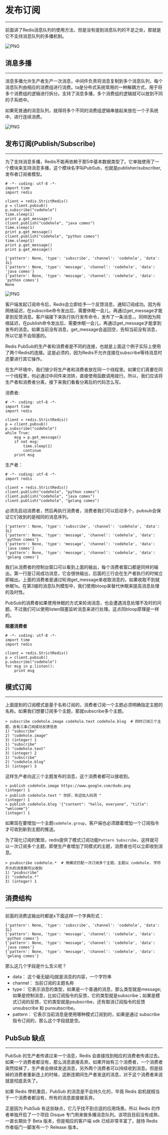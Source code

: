# 发布订阅
---
前面讲了Redis消息队列的使用方法，但是没有提到消息队列的不足之处，那就是它不支持消息队列的多播机制。

![PNG](images/redis16-1.png)


## 消息多播
---
消息多播允许生产者生产一次消息，中间件负责将消息复制到多个消息队列，每个消息队列由相应的消费组进行消费。ta是分布式系统常用的一种解耦方式，用于将多个消费组的逻辑进行拆分。支持了消息多播，多个消费组的逻辑就可以放到不同的子系统中。

如果死普通的消息队列，就得将多个不同的消费组逻辑串接起来放在一个子系统中，进行连续消费。

![PNG](images/redis16-2.png)

## 发布订阅(Publish/Subscribe)
---
为了支持消息多播，Redis不能再依赖于那5中基本数据类型了。它单独使用了一个模块来支持消息多播，这个模块名字叫PubSub，也就是publisher/subscriber,发布者订阅者模型。
```
# -*- coding: utf-8 -*-
import time
import redis

client = redis.StrictRedis()
p = client.pubsub()
p.subscribe("codehole")
time.sleep(1)
print p.get_message()
client.publish("codehole", "java comes")
time.sleep(1)
print p.get_message()
client.publish("codehole", "python comes")
time.sleep(1)
print p.get_message()
print p.get_message()
```

```
{'pattern': None, 'type': 'subscribe', 'channel': 'codehole', 'data': 1L}
{'pattern': None, 'type': 'message', 'channel': 'codehole', 'data': 'java comes'}
{'pattern': None, 'type': 'message', 'channel': 'codehole', 'data': 'python comes'}
None
```

![PNG](images/redis16-3.png)

客户端发起订阅命令后，Redis会立即给予一个反馈消息，通知订阅成功。因为有网络延迟，在subscribe命令发出后，需要休眠一会儿，再通过get_message才能拿到反馈消息。客户端接下来执行执行发布命令，发布了一条消息，。同样因为网络延迟，在publish命令发出后，需要休眠一会儿，再通过get_message才能拿到发布的消息。如果当前没有消息，get_message会返回空，告知当前没有消息，所以它是不会阻塞的。

Redis PubSub的生产者和消费者是不同的连接，也就是上面这个例子实际上使用了两个Redis的连接。这是必须的，因为Redis不允许连接在subscribe等待消息时还要进行其它操作。

在生产环境中，我们很少将生产者和消费者放在同一个线程里。如果它们真要在同一个线程里，何必通过中间件来流转，直接使用函数调用就行。所以，我们应该将生产者和消费者分离，接下来我们看看分离后的代码怎么写。  

消费者:
```
# -*- coding: utf-8 -*-
import time
import redis

client = redis.StrictRedis()
p = client.pubsub()
p.subscribe("codehole")
while True:
    msg = p.get_message()
    if not msg:
        time.sleep(1)
        continue
    print msg
```
生产者：
```
# -*- coding: utf-8 -*-
import redis

client = redis.StrictRedis()
client.publish("codehole", "python comes")
client.publish("codehole", "java comes")
client.publish("codehole", "golang comes")
```

必须先启动消费者，然后再执行消费者，消费者我们可以启动多个，pubsub会保证它们收到的是相同的消息序列。
```
{'pattern': None, 'type': 'subscribe', 'channel': 'codehole', 'data': 1L}
{'pattern': None, 'type': 'message', 'channel': 'codehole', 'data': 'python comes'}
{'pattern': None, 'type': 'message', 'channel': 'codehole', 'data': 'java comes'}
{'pattern': None, 'type': 'message', 'channel': 'codehole', 'data': 'golang comes'}
```

我们从消费者的控制台窗口可以看到上面的输出，每个消费者窗口都是同样的输出。第一行是订阅成功消息，它会很快输出，后面的三行会在生产者执行的时候立即输出。上面的消费者是通过轮询get_message来收取消息的，如果收取不到就休眠1s。在第3接的消息队列模型中，我们使用bloop来替代休眠来提高消息处理的及时性。

PubSub的消费者如果使用休眠的方式来轮询消息，也会遭遇消息处理不及时的问题。不过我们可以使用listen阻塞监听消息来进行处理。这点同bloop原理是一样的。

**阻塞消费者**  
```
# -*- coding: utf-8 -*-
import time
import redis

client = redis.StrictRedis()
p = client.pubsub()
p.subscribe("codehole")
for msg in p.listen():
    print msg
```

## 模式订阅
---
上面提到的订阅模式是基于名称订阅的，消费者订阅一个主题必须明确指定主题的名称。如果我们想要订阅多个主题，那就subscribe多个主题。
```
> subscribe codehole.image codehole.text codehole.blog  # 同时订阅三个主题，会有三条订阅成功反馈信息
1) "subscribe"
2) "codehole.image"
3) (integer) 1
1) "subscribe"
2) "codehole.text"
3) (integer) 2
1) "subscribe"
2) "codehole.blog"
3) (integer) 3
```
这样生产者向这三个主题发布的消息，这个消费者都可以接收到。

```
> publish codehole.image https://www.google.com/dudo.png
(integer) 1
> publish codehole.text " 你好，欢迎加入码洞 "
(integer) 1
> publish codehole.blog '{"content": "hello, everyone", "title": "welcome"}'
(integer) 1
```

如果现在要增加一个主题`codehole.group`，客户端也必须跟着增加一个订阅指令才可收到新到主题的推送。

为了简化订阅的繁琐，redis提供了模式订阅功能`Pattern Subscribe`，这样就可以一次订阅多个主题，即使生产者增加了同模式的主题，消费者也可以立即收到消息。
```
> psubscribe codehole.*  # 用模式匹配一次订阅多个主题，主题以 codehole. 字符开头的消息都可以收到
1) "psubscribe"
2) "codehole.*"
3) (integer) 1
```

## 消费结构
---
前面的消费这输出时都是x下面这样一个字典形式：
```
{'pattern': None, 'type': 'subscribe', 'channel': 'codehole', 'data': 1L}
{'pattern': None, 'type': 'message', 'channel': 'codehole', 'data': 'python comes'}
{'pattern': None, 'type': 'message', 'channel': 'codehole', 'data': 'java comes'}
{'pattern': None, 'type': 'message', 'channel': 'codehole', 'data': 'golang comes'}
```

那么这几个字段是什么含义呢？  
 + data： 这个毫无疑问j就是消息的内容，一个字符串
 + channel： 当前订阅的主题名称
 + type： 它表示消息的类型，如果是一个普通的消息，那么类型就是message;如果是控制消息，比如订阅指令的反馈，它的类型就是subscribe；如果是模式订阅的反馈，它的类型就是psubscribe，还有取消订阅指令的反馈 unsubscribe 和 punsubscribe。
+ pattern： 它表示当前消息是使用哪种模式订阅到的，如果是通过 subscribe 指令订阅的，那么这个字段就是空。


## PubSub 缺点
---
PubSub 的生产者传递过来一个消息，Redis 会直接找到相应的消费者传递过去。如果一个消费者都没有，那么消息直接丢弃。如果开始有三个消费者，一个消费者突然挂掉了，生产者会继续发送消息，另外两个消费者可以持续收到消息。但是挂掉的消费者重新连上的时候，这断连期间生产者发送的消息，对于这个消费者来说就是彻底丢失了。

如果 Redis 停机重启，PubSub 的消息是不会持久化的，毕竟 Redis 宕机就相当于一个消费者都没有，所有的消息直接被丢弃。

正是因为 PubSub 有这些缺点，它几乎找不到合适的应用场景。所以 Redis 的作者单独开启了一个项目 Disque 专门用来做多播消息队列。该项目目前没有成熟，一直长期处于 Beta 版本，但是相应的客户端 sdk 已经非常丰富了，就待 Redis 作者临门一脚发布一个 Release 版本。